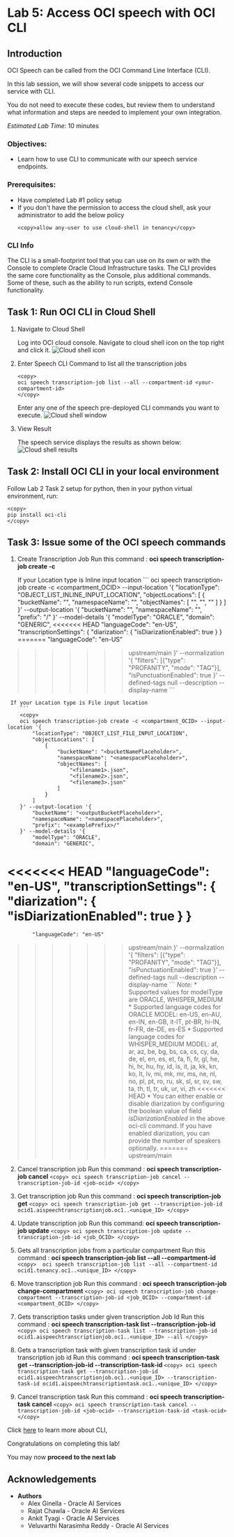 # Lab 5: Access OCI speech with OCI CLI

## Introduction

OCI Speech can be called from the OCI Command Line Interface (CLI).

In this lab session, we will show several code snippets to access our service with CLI.

You do not need to execute these codes, but review them to understand what information and steps are needed to implement your own integration.

*Estimated Lab Time*: 10 minutes

### Objectives:

* Learn how to use CLI to communicate with our speech service endpoints.

### Prerequisites:
* Have completed Lab #1 policy setup
* If you don't have the permission to access the cloud shell, ask your administrator to add the below policy
    ```
    <copy>allow any-user to use cloud-shell in tenancy</copy>
    ```

### CLI Info

The CLI is a small-footprint tool that you can use on its own or with the Console to complete Oracle Cloud Infrastructure tasks. The CLI provides the same core functionality as the Console, plus additional commands. Some of these, such as the ability to run scripts, extend Console functionality.



## Task 1: Run OCI CLI in Cloud Shell

1. Navigate to Cloud Shell

    Log into OCI cloud console. Navigate to cloud shell icon on the top right and click it.
        ![Cloud shell icon](./images/cloud-shell-icon.png " ")

2. Enter Speech CLI Command to list all the transcription jobs
    ```
    <copy>
    oci speech transcription-job list --all --compartment-id <your-compartment-id>
    </copy>
    ```

    Enter any one of the speech pre-deployed CLI commands you want to execute.
        ![Cloud shell window](./images/cloud-shell-command.png " ")


3. View Result

    The speech service displays the results as shown below:
        ![Cloud shell results](./images/cloud-shell-results.png " ")



## Task 2: Install OCI CLI in your local environment

Follow Lab 2 Task 2 setup for python, then in your python virtual environment, run:
```
<copy>
pip install oci-cli
</copy>
```


## Task 3: Issue some of the OCI speech commands

1. Create Transcription Job
    Run this command : <strong>oci speech transcription-job create -c</strong>

    If your Location type is Inline input location
        ```
        <copy>
        oci speech transcription-job create -c <compartment_OCID> --input-location '{
            "locationType": "OBJECT_LIST_INLINE_INPUT_LOCATION",
            "objectLocations": [
                {
                    "bucketName": "<bucketNamePlaceholder>",
                    "namespaceName": "<namespacePlaceholder>",
                    "objectNames": [
                        "<filename1>",
                        "<filename2>",
                        "<filename3>"
                    ]
                }
            ]
        }' --output-location '{
            "bucketName": "<outputBucketPlaceholder>",
            "namespaceName": "<namespacePlaceholder>",
            "prefix": "<examplePrefix>/"
        }' --model-details '{
            "modelType": "ORACLE",
            "domain": "GENERIC",
<<<<<<< HEAD
            "languageCode": "en-US",
            "transcriptionSettings": {
                "diarization": {
                    "isDiarizationEnabled": true
                }
            }
=======
            "languageCode": "en-US"
>>>>>>> upstream/main
        }' --normalization '{
            "filters": [{"type": "PROFANITY", "mode": "TAG"}],
            "isPunctuationEnabled": true
        }' --defined-tags null --description <descriptionPlaceholder> --display-name <displayNamePlaceholder>
        </copy>
        ```

     If your Location type is File input location
        ```
        <copy>
        oci speech transcription-job create -c <compartment_OCID> --input-location '{
            "locationType": "OBJECT_LIST_FILE_INPUT_LOCATION",
            "objectLocations": [
                {
                    "bucketName": "<bucketNamePlaceholder>",
                    "namespaceName": "<namespacePlaceholder>",
                    "objectNames": [
                        "<filename1>.json",
                        "<filename2>.json",
                        "<filename3>.json"
                    ]
                }
            ]
        }' --output-location '{
            "bucketName": "<outputBucketPlaceholder>",
            "namespaceName": "<namespacePlaceholder>",
            "prefix": "<examplePrefix>/"
        }' --model-details '{
            "modelType": "ORACLE",
            "domain": "GENERIC",
<<<<<<< HEAD
            "languageCode": "en-US",
            "transcriptionSettings": {
                "diarization": {
                    "isDiarizationEnabled": true
                }
            }
=======
            "languageCode": "en-US"
>>>>>>> upstream/main
        }' --normalization '{
            "filters": [{"type": "PROFANITY", "mode": "TAG"}],
            "isPunctuationEnabled": true
        }' --defined-tags null --description <descriptionPlaceholder> --display-name <displayNamePlaceholder>
        </copy>
        ```
    *Note:*
    * Supported values for modelType are ORACLE, WHISPER_MEDIUM
    * Supported language codes for ORACLE MODEL: en-US, en-AU, en-IN, en-GB, it-IT, pt-BR, hi-IN, fr-FR, de-DE, es-ES
    * Supported language codes for WHISPER_MEDIUM MODEL: af, ar, az, be, bg, bs, ca, cs, cy, da, de, el, en, es, et, fa, fi, fr, gl, he, hi, hr, hu, hy, id, is, it, ja, kk,  kn, ko, lt, lv, mi, mk, mr, ms, ne, nl, no, pl, pt, ro, ru, sk, sl, sr, sv, sw, ta, th, tl, tr, uk, ur, vi, zh
<<<<<<< HEAD
    * You can either enable or disable diarization by configuring the boolean value of field *isDiarizationEnabled* in the above oci-cli command. If you have enabled diarization, you can provide the number of speakers optionally.
=======
>>>>>>> upstream/main

        

2. Cancel transcription job
    Run this command : <strong>oci speech transcription-job cancel</strong>
        ```
        <copy>
        oci speech transcription-job cancel --transcription-job-id <job-ocid>
        </copy>
        ```

3. Get transcription job
    Run this command : <strong>oci speech transcription-job get</strong>
        ```
        <copy>
        oci speech transcription-job get --transcription-job-id ocid1.aispeechtranscriptionjob.oc1..<unique_ID>
        </copy>
        ```

4. Update transcription job
    Run this command: <strong>oci speech transcription-job update</strong>
        ```
        <copy>
        oci speech transcription-job update --transcription-job-id <job_OCID>
        </copy>
        ```

4. Gets all transcription jobs from a particular compartment
    Run this command : <strong>oci speech transcription-job list --all --compartment-id</strong>
        ```
        <copy> 
        oci speech transcription-job list --all --compartment-id ocid1.tenancy.oc1..<unique_ID>
        </copy>
        ```

5. Move transcription job 
    Run this command : <strong>oci speech transcription-job change-compartment</strong>
        ```
        <copy>
        oci speech transcription-job change-compartment --transcription-job-id <job_OCID> --compartment-id <compartment_OCID>
        </copy>
        ```

6. Gets transcription tasks under given transcription Job Id
    Run this command : <strong>oci speech transcription-task list --transcription-job-id</strong>
        ```
        <copy>
        oci speech transcription-task list --transcription-job-id ocid1.aispeechtranscriptionjob.oc1..<unique_ID> --all
        </copy>
        ```

7. Gets a transcription task with given transcription task id under transcription job id
    Run this command : <strong>oci speech transcription-task get --transcription-job-id <jobID> --transcription-task-id <taskID></strong>
        ```
        <copy>
        oci speech transcription-task get --transcription-job-id ocid1.aispeechtranscriptionjob.oc1..<unique_ID> --transcription-task-id ocid1.aispeechtranscriptiontask.oc1..<unique_ID>
        </copy>
        ```

8. Cancel transcription task
    Run this command : <strong>oci speech transcription-task cancel</strong>
        ```
        <copy>
        oci speech transcription-task cancel --transcription-job-id <job-ocid> --transcription-task-id <task-ocid>
        </copy>
        ```

Click [here](https://docs.oracle.com/en-us/iaas/Content/API/Concepts/cliconcepts.htm) to learn more about CLI, 

Congratulations on completing this lab!

You may now **proceed to the next lab**

## Acknowledgements
* **Authors**
    * Alex Ginella - Oracle AI Services
    * Rajat Chawla  - Oracle AI Services
    * Ankit Tyagi -  Oracle AI Services
    * Veluvarthi Narasimha Reddy - Oracle AI Services
